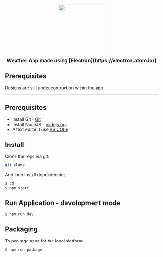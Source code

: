 <p align="center">
    <img src="" width="150">
    <h3 align="center">Weather App made using [Electron](https://electron.atom.io/)<br></h3>
</p>

## Prerequisites
Designs are still under contruction within the app.

<hr>

## Prerequisites
- Install Git - [Git](https://git-scm.com/) 
- Install NodeJS - [nodejs.org](https://nodejs.org/en/download/)
- A text editor, I use [VS CODE](https://code.visualstudio.com/) 


## Install
Clone the repo via git:

```bash
git clone 
```

And then install dependencies.

```bash
$ cd 
$ npm start
```

## Run Application - devolopment mode

```bash
$ npm run dev
```

## Packaging

To package apps for the local platform:

```bash
$ npm run package
```




